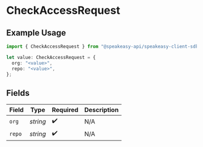 # CheckAccessRequest

## Example Usage

```typescript
import { CheckAccessRequest } from "@speakeasy-api/speakeasy-client-sdk-typescript/sdk/models/operations";

let value: CheckAccessRequest = {
  org: "<value>",
  repo: "<value>",
};
```

## Fields

| Field              | Type               | Required           | Description        |
| ------------------ | ------------------ | ------------------ | ------------------ |
| `org`              | *string*           | :heavy_check_mark: | N/A                |
| `repo`             | *string*           | :heavy_check_mark: | N/A                |